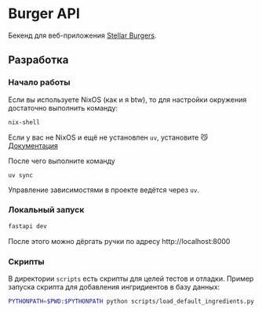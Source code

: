 # Burger API

Бекенд для веб-приложения [Stellar Burgers](https://github.com/matthewrv/react-burger).

## Разработка

### Начало работы

Если вы используете NixOS (как и я btw), то для настройки окружения достаточно выполнить команду:

```bash
nix-shell
```

Если у вас не NixOS и ещё не установлен `uv`, установите 😼 [Документация](https://docs.astral.sh/uv/#installation)

После чего выполните команду

```
uv sync
```

Управление зависимостями в проекте ведётся через `uv`.

### Локальный запуск

```bash
fastapi dev
```

После этого можно дёргать ручки по адресу http://localhost:8000

### Скрипты

В директории `scripts` есть скрипты для целей тестов и отладки. Пример запуска
скрипта для добавления ингридиентов в базу данных:

```bash
PYTHONPATH=$PWD:$PYTHONPATH python scripts/load_default_ingredients.py
```
